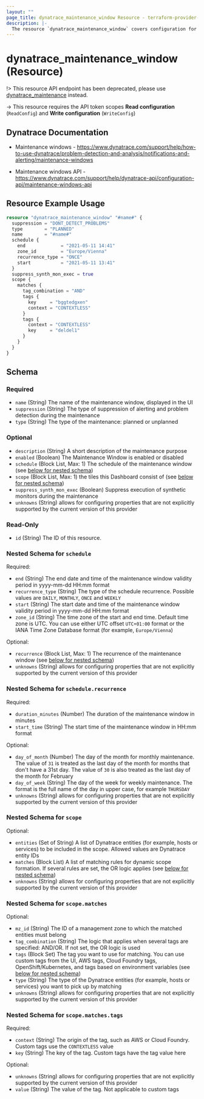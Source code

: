 ```yaml
---
layout: ""
page_title: dynatrace_maintenance_window Resource - terraform-provider-dynatrace"
description: |-
  The resource `dynatrace_maintenance_window` covers configuration for maintenance windows
---
```


# dynatrace_maintenance_window (Resource)

!> This resource API endpoint has been deprecated, please use [dynatrace_maintenance](https://registry.terraform.io/providers/dynatrace-oss/dynatrace/latest/docs/resources/maintenance) instead.

-> This resource requires the API token scopes **Read configuration** (`ReadConfig`) and **Write configuration** (`WriteConfig`)

## Dynatrace Documentation

- Maintenance windows - https://www.dynatrace.com/support/help/how-to-use-dynatrace/problem-detection-and-analysis/notifications-and-alerting/maintenance-windows

- Maintenance windows API - https://www.dynatrace.com/support/help/dynatrace-api/configuration-api/maintenance-windows-api

## Resource Example Usage

```terraform
resource "dynatrace_maintenance_window" "#name#" {
  suppression = "DONT_DETECT_PROBLEMS"
  type        = "PLANNED"
  name        = "#name#"
  schedule {
    end             = "2021-05-11 14:41"
    zone_id         = "Europe/Vienna"
    recurrence_type = "ONCE"
    start           = "2021-05-11 13:41"
  }
  suppress_synth_mon_exec = true
  scope {
    matches {
      tag_combination = "AND"
      tags {
        key     = "bggtedgxen"
        context = "CONTEXTLESS"
      }
      tags {
        context = "CONTEXTLESS"
        key     = "deldel1"
      }
    }
  }
}
```

<!-- schema generated by tfplugindocs -->
## Schema

### Required

- `name` (String) The name of the maintenance window, displayed in the UI
- `suppression` (String) The type of suppression of alerting and problem detection during the maintenance
- `type` (String) The type of the maintenance: planned or unplanned

### Optional

- `description` (String) A short description of the maintenance purpose
- `enabled` (Boolean) The Maintenance Window is enabled or disabled
- `schedule` (Block List, Max: 1) The schedule of the maintenance window (see [below for nested schema](#nestedblock--schedule))
- `scope` (Block List, Max: 1) the tiles this Dashboard consist of (see [below for nested schema](#nestedblock--scope))
- `suppress_synth_mon_exec` (Boolean) Suppress execution of synthetic monitors during the maintenance
- `unknowns` (String) allows for configuring properties that are not explicitly supported by the current version of this provider

### Read-Only

- `id` (String) The ID of this resource.

<a id="nestedblock--schedule"></a>
### Nested Schema for `schedule`

Required:

- `end` (String) The end date and time of the maintenance window validity period in yyyy-mm-dd HH:mm format
- `recurrence_type` (String) The type of the schedule recurrence. Possible values are `DAILY`, `MONTHLY`, `ONCE` and `WEEKLY`
- `start` (String) The start date and time of the maintenance window validity period in yyyy-mm-dd HH:mm format
- `zone_id` (String) The time zone of the start and end time. Default time zone is UTC. You can use either UTC offset `UTC+01:00` format or the IANA Time Zone Database format (for example, `Europe/Vienna`)

Optional:

- `recurrence` (Block List, Max: 1) The recurrence of the maintenance window (see [below for nested schema](#nestedblock--schedule--recurrence))
- `unknowns` (String) allows for configuring properties that are not explicitly supported by the current version of this provider

<a id="nestedblock--schedule--recurrence"></a>
### Nested Schema for `schedule.recurrence`

Required:

- `duration_minutes` (Number) The duration of the maintenance window in minutes
- `start_time` (String) The start time of the maintenance window in HH:mm format

Optional:

- `day_of_month` (Number) The day of the month for monthly maintenance.  The value of `31` is treated as the last day of the month for months that don't have a 31st day. The value of `30` is also treated as the last day of the month for February
- `day_of_week` (String) The day of the week for weekly maintenance.  The format is the full name of the day in upper case, for example `THURSDAY`
- `unknowns` (String) allows for configuring properties that are not explicitly supported by the current version of this provider



<a id="nestedblock--scope"></a>
### Nested Schema for `scope`

Optional:

- `entities` (Set of String) A list of Dynatrace entities (for example, hosts or services) to be included in the scope.  Allowed values are Dynatrace entity IDs
- `matches` (Block List) A list of matching rules for dynamic scope formation.  If several rules are set, the OR logic applies (see [below for nested schema](#nestedblock--scope--matches))
- `unknowns` (String) allows for configuring properties that are not explicitly supported by the current version of this provider

<a id="nestedblock--scope--matches"></a>
### Nested Schema for `scope.matches`

Optional:

- `mz_id` (String) The ID of a management zone to which the matched entities must belong
- `tag_combination` (String) The logic that applies when several tags are specified: AND/OR.  If not set, the OR logic is used
- `tags` (Block Set) The tag you want to use for matching.  You can use custom tags from the UI, AWS tags, Cloud Foundry tags, OpenShift/Kubernetes, and tags based on environment variables (see [below for nested schema](#nestedblock--scope--matches--tags))
- `type` (String) The type of the Dynatrace entities (for example, hosts or services) you want to pick up by matching
- `unknowns` (String) allows for configuring properties that are not explicitly supported by the current version of this provider

<a id="nestedblock--scope--matches--tags"></a>
### Nested Schema for `scope.matches.tags`

Required:

- `context` (String) The origin of the tag, such as AWS or Cloud Foundry. Custom tags use the `CONTEXTLESS` value
- `key` (String) The key of the tag. Custom tags have the tag value here

Optional:

- `unknowns` (String) allows for configuring properties that are not explicitly supported by the current version of this provider
- `value` (String) The value of the tag. Not applicable to custom tags
 